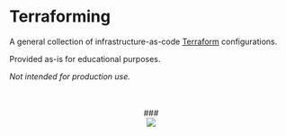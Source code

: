 # Terraforming

A general collection of infrastructure-as-code [Terraform](//terraform.io) configurations.

Provided as-is for educational purposes.

_Not intended for production use._

<p align="center">
  <br><br>
  ###<br>
  <a href="http://jessemoynihan.com/?p=452" title="Forming by Jesse Moynihan"><img src="http://jessemoynihan.com/images/forming+11.jpg"></a>
</p>
